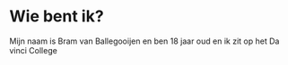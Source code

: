 # Wie bent ik?

Mijn naam is Bram van Ballegooijen en ben 18 jaar oud en ik zit op het Da vinci College